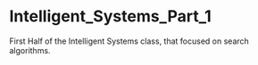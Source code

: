 # Intelligent_Systems_Part_1
First Half of the Intelligent Systems class, that focused on search algorithms.
